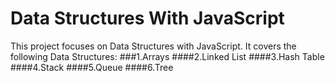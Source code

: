 # Data Structures With JavaScript
This project focuses on Data Structures with JavaScript. It covers the following Data Structures:
###1.Arrays
####2.Linked List
####3.Hash Table
####4.Stack
####5.Queue
####6.Tree